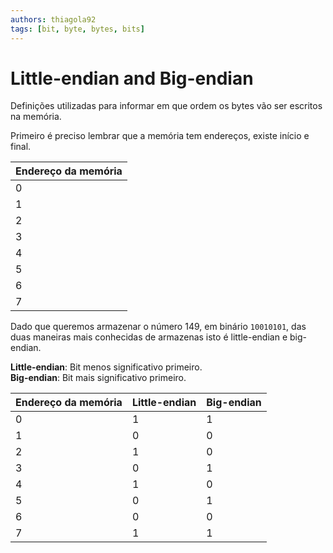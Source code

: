 ```yaml
---
authors: thiagola92
tags: [bit, byte, bytes, bits]
---
```


# Little-endian and Big-endian

Definições utilizadas para informar em que ordem os bytes vão ser escritos na memória.  

Primeiro é preciso lembrar que a memória tem endereços, existe início e final.  

| Endereço da memória |
| ------------------- |
| 0                   |
| 1                   |
| 2                   |
| 3                   |
| 4                   |
| 5                   |
| 6                   |
| 7                   |

Dado que queremos armazenar o número 149, em binário `10010101`, das duas maneiras mais conhecidas de armazenas isto é little-endian e big-endian.  

**Little-endian**: Bit menos significativo primeiro.  
**Big-endian**: Bit mais significativo primeiro.  

| Endereço da memória | Little-endian | Big-endian |
| ------------------- | ------------- | ---------- |
| 0                   | 1             | 1          |
| 1                   | 0             | 0          |
| 2                   | 1             | 0          |
| 3                   | 0             | 1          |
| 4                   | 1             | 0          |
| 5                   | 0             | 1          |
| 6                   | 0             | 0          |
| 7                   | 1             | 1          |